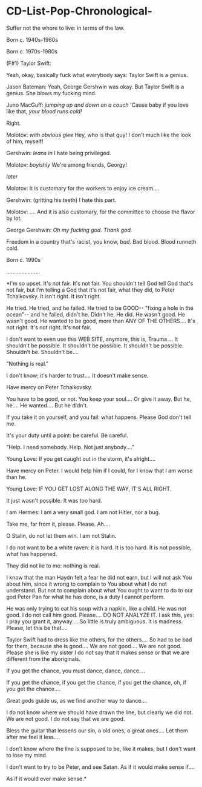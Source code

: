 # CD-List-Pop-Chronological-
Suffer not the whore to live: in terms of the law.

Born c. 1940s-1960s 

Born c. 1970s-1980s 

(F#1) Taylor Swift: 

Yeah, okay, basically fuck what everybody says: Taylor Swift is a genius. 

Jason Bateman: Yeah, George Gershwin was okay. But Taylor Swift is a genius. She blows my fucking mind. 

Juno MacGuff: *jumping up and down on a couch* 'Cause baby if you love like that, *your blood runs cold!*

Right. 

Molotov: *with obvious glee* Hey, who is that guy! I don't much like the look of him, myself! 

Gershwin: *leans in* I hate being privileged. 

Molotov: *boyishly* We're among friends, Georgy! 

*later* 

Molotov: It is customary for the workers to enjoy ice cream....

Gershwin: (gritting his teeth) I hate this part. 

Molotov: .... And it is also customary, for the committee to choose the flavor by lot. 

George Gershwin: *Oh my fucking god. Thank god.* 

Freedom in a country that's racist, you know, *bad*. Bad blood. Blood runneth cold. 

Born c. 1990s 

......................

*I'm so upset. It's not fair. It's not fair. You shouldn't tell God tell God that's not fair, but I'm telling a God that it's not fair, what they did, to Peter Tchaikovsky. It isn't right. It isn't right. 

He tried. He tried, and he failed. He tried to be GOOD-- "fixing a hole in the ocean"-- and he failed, didn't he. Didn't he. He did. He wasn't good. He wasn't good. He wanted to be good, more than ANY OF THE OTHERS.... It's not right. It's not right. It's not fair. 

I don't want to even use this WEB SITE, anymore, this is, Trauma.... It shouldn't be possible. It shouldn't be possible. It shouldn't be possible. Shouldn't be. Shouldn't be.... 

"Nothing is real." 

I don't know; it's harder to trust.... It doesn't make sense. 

Have mercy on Peter Tchaikovsky. 

You have to be good, or not. You keep your soul.... Or give it away. But he, he.... He wanted.... But he didn't. 

If you take it on yourself, and you fail: what happens. Please God don't tell me. 

It's your duty until a point: be careful. Be careful. 

"Help. I need somebody. Help. Not just anybody...." 

Young Love: If you get caught out in the storm, it's alright.... 

Have mercy on Peter. I would help him if I could, for I know that I am worse than he. 

Young Love: IF YOU GET LOST ALONG THE WAY, IT'S ALL RIGHT. 

It just wasn't possible. It was too hard.

I am Hermes: I am a very small god. I am not Hitler, nor a bug.

Take me, far from it, please. Please. Ah....

O Stalin, do not let them win. I am not Stalin.

I do not want to be a white raven: it is hard. It is too hard. It is not possible, what has happened. 

They did not lie to me: nothing is real.

I know that the man Haydn felt a fear he did not earn, but I will not ask You about him, since it wrong to complain to You about what I do not understand. But not to complain about what You ought to want to do to our god Peter Pan for what he has done, is a duty I cannot perform.

He was only trying to eat his soup with a napkin, like a child. He was not good. I do not call him good. Please.... DO NOT ANALYZE IT. I ask this, yes: I pray you grant it, anyway.... So little is truly ambiguous. It is madness. Please, let this be that....

Taylor Swift had to dress like the others, for the others.... So had to be bad for them, because she is good.... We are not good.... We are not good. Please she is like my sister I do not say that it makes sense or that we are different from the aboriginals. 

If you get the chance, you must dance, dance, dance....

If you get the chance, if you get the chance, if you get the chance, oh, if you get the chance....

Great gods guide us, as we find another way to dance....

I do not know where we should have drawn the line, but clearly we did not. We are not good. I do not say that we are good. 

Bless the guitar that lessens our sin, o old ones, o great ones.... Let them after me feel it less....

I don't know where the line is supposed to be, like it makes, but I don't want to lose my mind.

I don't want to try to be Peter, and see Satan. As if it would make sense if....

As if it would ever make sense.*
